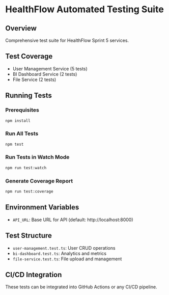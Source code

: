# HealthFlow Automated Testing Suite

## Overview
Comprehensive test suite for HealthFlow Sprint 5 services.

## Test Coverage
- User Management Service (5 tests)
- BI Dashboard Service (2 tests)
- File Service (2 tests)

## Running Tests

### Prerequisites
```bash
npm install
```

### Run All Tests
```bash
npm test
```

### Run Tests in Watch Mode
```bash
npm run test:watch
```

### Generate Coverage Report
```bash
npm run test:coverage
```

## Environment Variables
- `API_URL`: Base URL for API (default: http://localhost:8000)

## Test Structure
- `user-management.test.ts`: User CRUD operations
- `bi-dashboard.test.ts`: Analytics and metrics
- `file-service.test.ts`: File upload and management

## CI/CD Integration
These tests can be integrated into GitHub Actions or any CI/CD pipeline.
